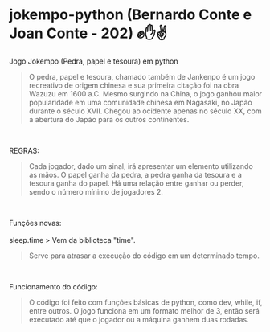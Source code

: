 # jokempo-python (Bernardo Conte e Joan Conte - 202) ✊✋✌️
Jogo Jokempo (Pedra, papel e tesoura) em python
>O pedra, papel e tesoura, chamado também de Jankenpo é um jogo recreativo de origem chinesa e sua primeira citação foi na obra Wazuzu em 1600 a.C. Mesmo surgindo na China, o jogo ganhou maior popularidade em uma comunidade chinesa em Nagasaki, no Japão durante o século XVII. Chegou ao ocidente apenas no século XX, com a abertura do Japão para os outros continentes.

<br>

REGRAS: <br>
>Cada jogador, dado um sinal, irá apresentar um elemento utilizando as mãos. O papel ganha da pedra, a pedra ganha da tesoura e a tesoura ganha do papel. Há uma relação entre ganhar ou perder, sendo o número mínimo de jogadores 2.

<br>

Funções novas: <br><br>
sleep.time > Vem da biblioteca "time". <br>
>Serve para atrasar a execução do código em um determinado tempo.

<br>

Funcionamento do código:<br>
>O código foi feito com funções básicas de python, como dev, while, if, entre outros. O jogo funciona em um formato melhor de 3, então será executado até que o jogador ou a máquina ganhem duas rodadas.

<br>











 
